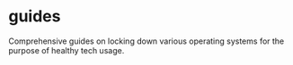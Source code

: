 # guides
Comprehensive guides on locking down various operating systems for the purpose of healthy tech usage.
